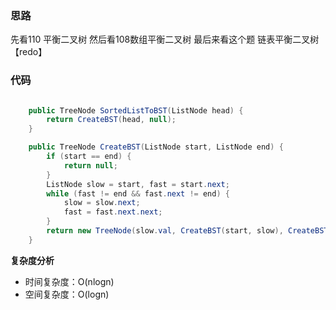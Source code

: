 ﻿### 思路

先看110 平衡二叉树 然后看108数组平衡二叉树  最后来看这个题 链表平衡二叉树 【redo】

### 代码

```c#

    public TreeNode SortedListToBST(ListNode head) {
        return CreateBST(head, null);
    }

    public TreeNode CreateBST(ListNode start, ListNode end) {
        if (start == end) {
            return null;
        }
        ListNode slow = start, fast = start.next;
        while (fast != end && fast.next != end) {
            slow = slow.next;
            fast = fast.next.next;
        }
        return new TreeNode(slow.val, CreateBST(start, slow), CreateBST(slow.next, end));
    }

```

**复杂度分析**
- 时间复杂度：O(nlogn)
- 空间复杂度：O(logn)